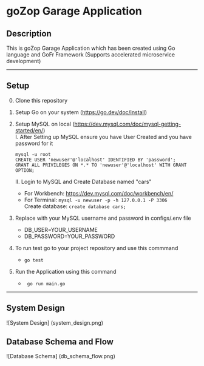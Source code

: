 # goZop Garage Application

## Description
This is goZop Garage Application which has been created using Go language and GoFr Framework (Supports accelerated microservice development)

---

## Setup
0. Clone this repository
1. Setup Go on your system (https://go.dev/doc/install)<br>
2. Setup MySQL on local (https://dev.mysql.com/doc/mysql-getting-started/en/)<br>
    I. After Setting up MySQL ensure you have User Created and you have password for it <br>
    ```
    mysql -u root
    CREATE USER 'newuser'@'localhost' IDENTIFIED BY 'password';
    GRANT ALL PRIVILEGES ON *.* TO 'newuser'@'localhost' WITH GRANT OPTION;
    ```
    II. Login to MySQL and Create Database named "cars" <br>
    - For Workbench:
         https://dev.mysql.com/doc/workbench/en/<br>
    - For Terminal: ```mysql -u newuser -p -h 127.0.0.1 -P 3306``` <br>
    Create database: ```create database cars;```<br>

3. Replace with your MySQL username and password in configs/.env file<br>
    - DB_USER=YOUR_USERNAME
    - DB_PASSWORD=YOUR_PASSWORD

4. To run test go to your project repository and use this commmand
    - ```go test```

5. Run the Application using this command<br>
    - ``` go run main.go```

---

## System Design

![System Design] (system_design.png)

## Database Schema and Flow

![Database Schema] (db_schema_flow.png)